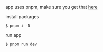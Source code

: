 app uses pnpm, make sure you get that [here](https://pnpm.io/)

install packages
```
$ pnpm i -D
```


run app
```
$ pnpm run dev
``` 